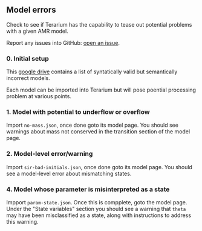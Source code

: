 ## Model errors
Check to see if Terarium has the capability to tease out potential problems with a given AMR model.

Report any issues into GitHub: [open an issue](https://github.com/DARPA-ASKEM/terarium/issues/new?assignees=&labels=bug%2C+Q%26A&template=qa-issue.md&title=%5BBUG%5D%3A+).


### 0. Initial setup
This [google drive](https://drive.google.com/drive/folders/1TWX96QmPHKkyGlYKX4lNsBnQCbsSKtwY) contains a list of syntatically valid but semantically incorrect models.

Each model can be imported into Terarium but will pose poential processing problem at various points.


### 1. Model with potential to underflow or overflow
Import `no-mass.json`, once done goto its model page. You should see warnings about mass not conserved in the transition section of the model page.


### 2. Model-level error/warning
Import `sir-bad-initials.json`, once done goto its model page. You should see a model-level error about mismatching states.


### 4. Model whose parameter is misinterpreted as a state
Impport `param-state.json`. Once this is compplete, goto the model page. Under the "State variables" section you should see a warning that `theta` may have been misclassified as a state, along with instructions to address this warning.
